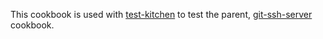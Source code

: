 This cookbook is used with [test-kitchen](http://kitchen.ci/) to test the parent, [git-ssh-server](https://supermarket.chef.io/cookbooks/git-ssh-server) cookbook.
